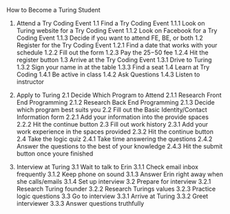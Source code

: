 How to Become a Turing Student

1. Attend a Try Coding Event
	1.1 Find a Try Coding Event
		1.1.1 Look on Turing website for a Try Coding Event
		1.1.2 Look on Facebook for a Try Coding Event
		1.1.3 Decide if you want to attend FE, BE, or both
	1.2 Register for the Try Coding Event
		1.2.1 Find a date that works with your schedule
		1.2.2 Fill out the form
		1.2.3 Pay the $25-$50 fee
		1.2.4 Hit the register button
	1.3 Arrive at the Try Coding Event
		1.3.1 Drive to Turing
		1.3.2 Sign your name in at the table
		1.3.3 Find a seat
	1.4 Learn at Try Coding
		1.4.1 Be active in class
		1.4.2 Ask Questions
		1.4.3 Listen to instructor

2. Apply to Turing
	2.1 Decide Which Program to Attend
		2.1.1 Research Front End Programming
		2.1.2 Research Back End Programming
		2.1.3 Decide which program best suits you
	2.2 Fill out the Basic Identity/Contact Information form
		2.2.1 Add your information into the provide spaces
		2.2.2 Hit the continue button
	2.3 Fill out work history
		2.3.1 Add your work experience in the spaces provided
		2.3.2 Hit the continue button
	2.4 Take the logic quiz
		2.4.1 Take time answering the questions
		2.4.2 Answer the questions to the best of your knowledge
		2.4.3 Hit the submit button once youre finished

3. Interview at Turing
	3.1 Wait to talk to Erin
		3.1.1 Check email inbox frequently
		3.1.2 Keep phone on sound
		3.1.3 Answer Erin right away when she calls/emails
		3.1.4 Set up interview
	3.2 Prepare for interview
		3.2.1 Research Turing founder
		3.2.2 Research Turings values
		3.2.3 Practice logic questions
	3.3 Go to interview
		3.3.1 Arrive at Turing
		3.3.2 Greet interviewer
		3.3.3 Answer questions truthfully
